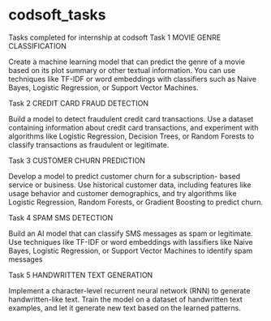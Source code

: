 # codsoft_tasks
Tasks completed for internship at codsoft
Task 1
MOVIE GENRE CLASSIFICATION

Create a machine learning model that can predict the genre of a movie based on its plot summary or other textual information. You can use techniques like TF-IDF or word embeddings with classifiers such as Naive Bayes, Logistic Regression, or Support Vector Machines.

Task 2
CREDIT CARD FRAUD DETECTION

Build a model to detect fraudulent credit card transactions. Use a dataset containing information about credit card transactions, and experiment with algorithms like Logistic Regression, Decision Trees, or Random Forests to classify transactions as fraudulent or legitimate.

Task 3
CUSTOMER CHURN PREDICTION

Develop a model to predict customer churn for a subscription- based service or business. Use historical customer data, including features like usage behavior and customer demographics, and try algorithms like Logistic Regression, Random Forests, or Gradient Boosting to predict churn.

Task 4 
SPAM SMS DETECTION

Build an AI model that can classify SMS messages as spam or legitimate. Use techniques like TF-IDF or word embeddings with lassifiers like Naive Bayes, Logistic Regression, or Support Vector Machines to identify spam messages

Task 5
HANDWRITTEN TEXT GENERATION

Implement a character-level recurrent neural network (RNN) to generate handwritten-like text. Train the model on a dataset of handwritten text examples, and let it generate new text based on the learned patterns.
